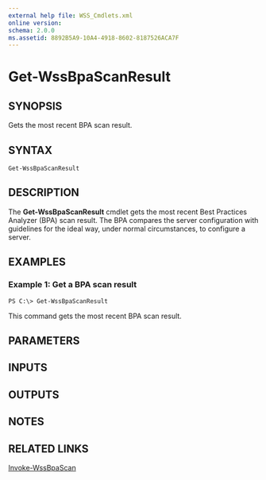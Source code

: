 ```yaml
---
external help file: WSS_Cmdlets.xml
online version: 
schema: 2.0.0
ms.assetid: 8892B5A9-10A4-4918-8602-8187526ACA7F
---
```


# Get-WssBpaScanResult

## SYNOPSIS
Gets the most recent BPA scan result.

## SYNTAX

```
Get-WssBpaScanResult
```

## DESCRIPTION
The **Get-WssBpaScanResult** cmdlet gets the most recent Best Practices Analyzer (BPA) scan result.
The BPA compares the server configuration with guidelines for the ideal way, under normal circumstances, to configure a server.

## EXAMPLES

### Example 1: Get a BPA scan result
```
PS C:\> Get-WssBpaScanResult
```

This command gets the most recent BPA scan result.

## PARAMETERS

## INPUTS

## OUTPUTS

## NOTES

## RELATED LINKS

[Invoke-WssBpaScan](./Invoke-WssBpaScan.md)


